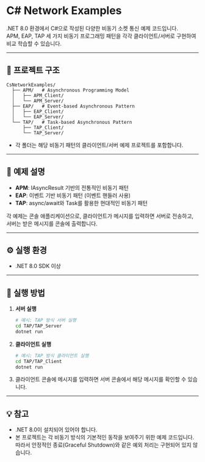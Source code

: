 # C# Network Examples

.NET 8.0 환경에서 C#으로 작성된 다양한 비동기 소켓 통신 예제 코드입니다.  
APM, EAP, TAP 세 가지 비동기 프로그래밍 패턴을 각각 클라이언트/서버로 구현하여 비교 학습할 수 있습니다.

---

## 📁 프로젝트 구조

```
CsNetworkExamples/
  ├── APM/   # Asynchronous Programming Model
  │   ├── APM_Client/
  │   └── APM_Server/
  ├── EAP/   # Event-based Asynchronous Pattern
  │   ├── EAP_Client/
  │   └── EAP_Server/
  └── TAP/   # Task-based Asynchronous Pattern
      ├── TAP_Client/
      └── TAP_Server/
```

- 각 폴더는 해당 비동기 패턴의 클라이언트/서버 예제 프로젝트를 포함합니다.

---

## 📝 예제 설명

- **APM**: IAsyncResult 기반의 전통적인 비동기 패턴
- **EAP**: 이벤트 기반 비동기 패턴 (이벤트 핸들러 사용)
- **TAP**: async/await와 Task를 활용한 현대적인 비동기 패턴

각 예제는 콘솔 애플리케이션으로, 클라이언트가 메시지를 입력하면 서버로 전송하고, 서버는 받은 메시지를 콘솔에 출력합니다.

---

## ⚙️ 실행 환경

- .NET 8.0 SDK 이상

---

## 🚀 실행 방법

1. **서버 실행**
   ```bash
   # 예시: TAP 방식 서버 실행
   cd TAP/TAP_Server
   dotnet run
   ```

2. **클라이언트 실행**
   ```bash
   # 예시: TAP 방식 클라이언트 실행
   cd TAP/TAP_Client
   dotnet run
   ```

3. 클라이언트 콘솔에 메시지를 입력하면 서버 콘솔에서 해당 메시지를 확인할 수 있습니다.

---

## 💡 참고

- .NET 8.0이 설치되어 있어야 합니다.
- 본 프로젝트는 각 비동기 방식의 기본적인 동작을 보여주기 위한 예제 코드입니다. 따라서 안정적인 종료(Graceful Shutdown)와 같은 예외 처리는 구현되어 있지 않습니다.